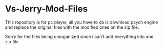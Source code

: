 # Vs-Jerry-Mod-Files
This repository is for pc player, all you have to do is download psych engine and replace the original files with the modified ones on the zip file.


Sorry for the files being unorganized since i can't add everything into one zip file.
